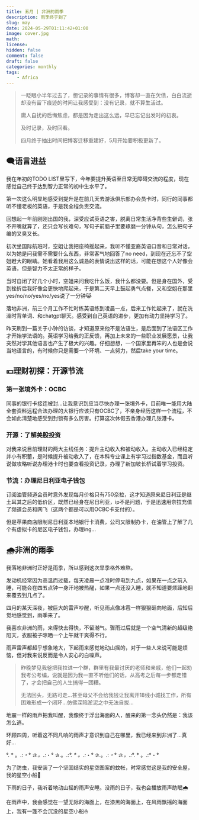 ```yaml
---
title: 五月 | 非洲的雨季
description: 雨季终于到了
slug: may
date: 2024-05-29T01:11:42+01:00
image: cover.jpg
math: 
license: 
hidden: false
comment: false
draft: false
categories: monthly
tags:
    - Africa
---
```

> 一眨眼小半年过去了，想记录的事情有很多，博客却一直在欠债，白白流逝却没有留下痕迹的时间让我感受到：没有记录，就不算生活过。
>
> 庸人自扰的后悔焦虑，都是因为走出这么远，早已忘记出发时的初衷。
> 
> 及时记录，及时回看。
> 
> 四月终于抽出时间把博客迁移重建好，5月开始要积极更新了。

## 🗨️语言进益
我在年初的TODO LIST里写下，今年要提升英语至日常无障碍交流的程度，现在感觉自己终于达到智力正常的初中生水平了。

第一次这么明显地感受到提升是在前几天去游泳俱乐部办会员卡时，同行的同事都听不懂老板的英语，于是我全程负责交流。

回想起一年前刚刚出国的我，深受应试英语之害，脱离日常生活净背些生僻词，张不开嘴就算了，还只会写长难句，写句子前脑子里要琢磨一分钟从句，怎么把句子编的又臭又长。

初次坐国际航班时，空姐让我把座椅摇起来，我听不懂亚裔英语口音和日常对话，以为她是问我需不需要什么东西，非常客气地回答了no need，到现在还忘不了空姐瞪大的眼睛。她看着我用这么诚恳的表情说出这样的话，可能在想这个人好像会英语，但是智力不太正常的样子。

当时自闭了好几个小时，空姐来问我吃什么饭，我什么都没要。但是身在国外，受到挫折后我好像会更快地爬起来，于是第二天早上鼓起勇气点餐，又和空姐在那里yes/no/no/yes/no/yes说了一分钟😹

落地非洲，前三个月工作不忙时练英语练到凌晨一点，后来工作忙起来了，就在洗澡时背单词、和chatgpt聊天。感受到自己英语的进步，更加有动力坚持学习了。

昨天刷到一篇关于小钟的访谈，才知道原来他不是法语生，是后面到了法语区工作才开始学法语的。英语学习给我的正反馈，再加上未来的一些职业发展愿景，让我突然对学其他语言也产生了极大的兴趣。仔细想想，一个国家里再笨的人也是会说当地语言的，有时候你只是需要一个环境、一点努力，然后take your time。

## 💴理财初探：开源节流
### 第一张境外卡：OCBC
同事的银行卡接连被封...让我意识到应当尽快办理一张境外卡，目前唯一能用大陆全套资料远程合法办理的大银行应该只有OCBC了，不亲身经历这样一个流程，不会如此清楚地感受到封锁有多么厉害。打算这次休假去香港办理几张港卡。
### 开源：了解美股投资
对我来说目前理财的两大主线任务：提升主动收入和被动收入。主动收入已经稳定并小有积蓄，是时候提升被动收入了，在本科专业课上有学习过指数基金，而且听说做攻略听说办理港卡时也要查看投资记录，办理了新加坡长桥试着学习投资。
### 节流：办理尼日利亚电子钱包
订阅油管频道会员时意外发现每月价格只有750奈拉，这才知道原来尼日利亚是继土耳其之后的低价区，既然已经身在尼日利亚，ip不是问题，于是迅速用奈拉充值了频道会员和网飞（这两个都是可以用OCBC卡支付的）。

但是苹果商店限制尼日利亚本地银行卡消费，公司又限制办卡，在油管上了解了几个有虚拟卡的尼区电子钱包，办理ing...
## 🌧️非洲的雨季
我落地非洲时正好是雨季，所以感到这次旱季格外难熬。

发动机经常因为高温而过载，每天凌晨一点准时停电到九点，如果在一点之前入睡，可能会在四五点钟一身汗地被热醒，如果一点还没入睡，就不知道要烦躁地翻来覆去到几点了。

四月的某天深夜，被巨大的雷声吵醒，听见雨点像冰雹一样狠狠砸向地面，后知后觉地感觉到，雨季来了。

我喜欢非洲的雨，来得快去得快，不留潮气。骤雨过后就是一个空气清新的超级艳阳天，衣服被子晾晒一个上午就干爽得不行。

雨声雷声都超乎想象地大，下起雨来感觉地动山摇的，对于一些人来说可能是烦恼，但对我来说反而是令人安心的白噪声。

> 昨晚梦见我爸把我拉进一个群，群里有我最讨厌的老师和亲戚，他们一起劝我考公考编，说就是因为我一直不听他们的话，从高考之后每一步都走错了，才会把自己的人生搞得一团糟。
> 
> 无法回头，无路可走...甚至母父不会给我钱让我离开18线小城找工作，所有困难形成一个闭环...仿佛深陷淤泥之中无法自拔...

地震一样的雨声把我叫醒，我像终于浮出海面的人，醒来的第一念头仍然是：我该怎么逃。

环顾四周，听着这不同凡响的雨声才意识到自己在哪里，我已经来到非洲了...真好...

°. * 。.:*・° ✰.。.:*・° ✰.。.:*°. * 。.:*・° ✰.。.:*・° ✰.。.:*°. * 。.:*・°

为了防虫，我安装了一个坚固结实的星空图案的蚊帐，时常感觉这是我的安全屋，我的星空小船🌌

下雨的日子，我听着地动山摇的雨声安睡。没雨的日子，我也会播放雨声助眠🌧️

在雨声中，我会感觉在一望无际的海面上，在漆黑的海面上，在风雨飘摇的海面上，我有一篷不会沉没的星空小船⛵